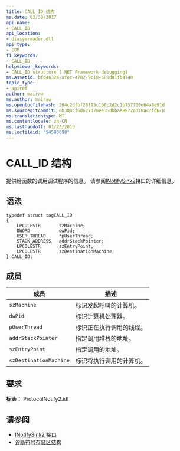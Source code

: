 ```yaml
---
title: CALL_ID 结构
ms.date: 03/30/2017
api_name:
- CALL_ID
api_location:
- diasymreader.dll
api_type:
- COM
f1_keywords:
- CALL_ID
helpviewer_keywords:
- CALL_ID structure [.NET Framework debugging]
ms.assetid: bfd46324-afec-4782-9c18-586d81fb4740
topic_type:
- apiref
author: mairaw
ms.author: mairaw
ms.openlocfilehash: 204c2dfbf28f95c1b8c2d2c1b757730e64a8e91d
ms.sourcegitcommit: 6b308cf6d627d78ee36dbbae8972a310ac7fd6c8
ms.translationtype: MT
ms.contentlocale: zh-CN
ms.lasthandoff: 01/23/2019
ms.locfileid: "54503698"
---
```

# <a name="callid-structure"></a>CALL_ID 结构
提供给函数的调用调试程序的信息。 请参阅[INotifySink2](../../../../docs/framework/unmanaged-api/diagnostics/inotifysink2-interface.md)接口的详细信息。  
  
## <a name="syntax"></a>语法  
  
```  
typedef struct tagCALL_ID  
{  
    LPCOLESTR       szMachine;  
    DWORD           dwPid;  
    USER_THREAD     *pUserThread;  
    STACK_ADDRESS   addrStackPointer;  
    LPCOLESTR       szEntryPoint;  
    LPCOLESTR       szDestinationMachine;  
} CALL_ID;  
```  
  
## <a name="members"></a>成员  
  
|成员|描述|  
|------------|-----------------|  
|`szMachine`|标识发起呼叫的计算机。|  
|`dwPid`|标识计算机处理器。|  
|`pUserThread`|标识正在执行调用的线程。|  
|`addrStackPointer`|指定调用堆栈的地址。|  
|`szEntryPoint`|指定调用的地址。|  
|`szDestinationMachine`|标识将执行调用的计算机。|  
  
## <a name="requirements"></a>要求  
 **标头：** ProtocolNotify2.idl  
  
## <a name="see-also"></a>请参阅
- [INotifySink2 接口](../../../../docs/framework/unmanaged-api/diagnostics/inotifysink2-interface.md)
- [诊断符号存储区结构](../../../../docs/framework/unmanaged-api/diagnostics/diagnostics-symbol-store-structures.md)
